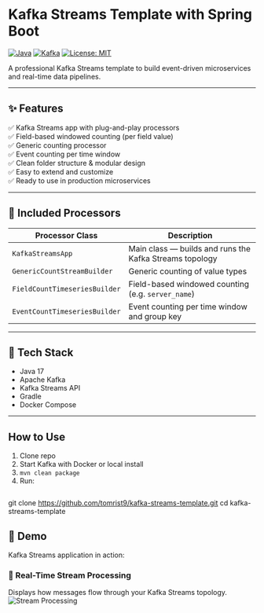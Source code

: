 # Kafka Streams Template with Spring Boot

[![Java](https://img.shields.io/badge/Java-17-blue)](https://openjdk.org/projects/jdk/17/)
[![Kafka](https://img.shields.io/badge/Kafka-Streams-brightgreen)](https://kafka.apache.org/documentation/streams/)
[![License: MIT](https://img.shields.io/badge/License-MIT-blue.svg)](LICENSE)

A professional Kafka Streams template to build event-driven microservices and real-time data pipelines.

---

## ✨ Features

✅ Kafka Streams app with plug-and-play processors  
✅ Field-based windowed counting (per field value)  
✅ Generic counting processor  
✅ Event counting per time window  
✅ Clean folder structure & modular design  
✅ Easy to extend and customize  
✅ Ready to use in production microservices  

---

## 🧠 Included Processors

| Processor Class              | Description                                                  |
|-----------------------------|--------------------------------------------------------------|
| `KafkaStreamsApp`             | Main class — builds and runs the Kafka Streams topology       |
| `GenericCountStreamBuilder`   | Generic counting of value types                              |
| `FieldCountTimeseriesBuilder` | Field-based windowed counting (e.g. `server_name`)           |
| `EventCountTimeseriesBuilder` | Event counting per time window and group key                |

---

## 🧰 Tech Stack

- Java 17  
- Apache Kafka  
- Kafka Streams API  
- Gradle  
- Docker Compose  

---

## How to Use
1. Clone repo
2. Start Kafka with Docker or local install
3. `mvn clean package`
4. Run:
   ```bash
git clone https://github.com/tomrist9/kafka-streams-template.git
cd kafka-streams-template

## 📸 Demo

Kafka Streams application in action:

### 🔁 Real-Time Stream Processing  
Displays how messages flow through your Kafka Streams topology.  
![Stream Processing](screenshots/kafka_streams.jpg)
